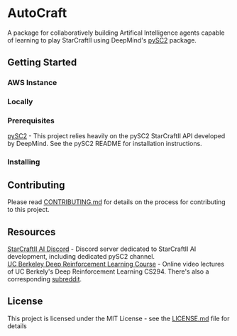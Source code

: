 # AutoCraft
A package for collaboratively building Artifical Intelligence agents capable of learning to play StarCraftII using DeepMind's [pySC2](https://github.com/deepmind/pysc2) package.

## Getting Started

### AWS Instance


### Locally

### Prerequisites

[pySC2](https://github.com/deepmind/pysc2) - This project relies heavily on the pySC2 StarCraftII API developed by DeepMind. See the pySC2 README for installation instructions.


### Installing


## Contributing

Please read [CONTRIBUTING.md](CONTRIBUTING.md) for details on the process for contributing to this project.

## Resources

[StarCraftII AI Discord](https://discordapp.com/invite/qTZ65sh) - Discord server dedicated to StarCraftII AI development, including dedicated pySC2 channel.    
[UC Berkeley Deep Reinforcement Learning Course](https://www.youtube.com/playlist?list=PLkFD6_40KJIwTmSbCv9OVJB3YaO4sFwkX) - Online video lectures of UC Berkely's Deep Reinforcement Learning CS294. There's also a corresponding [subreddit](https://www.reddit.com/r/berkeleydeeprlcourse).

## License

This project is licensed under the MIT License - see the [LICENSE.md](LICENSE.md) file for details

